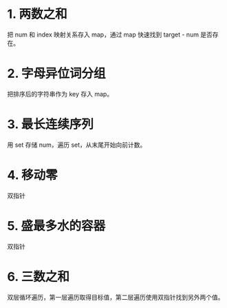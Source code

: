 # 1. 两数之和
把 num 和 index 映射关系存入 map，通过 map 快速找到 target - num 是否存在。
# 2. 字母异位词分组
把排序后的字符串作为 key 存入 map。
# 3. 最长连续序列
用 set 存储 num，遍历 set，从末尾开始向前计数。
# 4. 移动零
双指针
# 5. 盛最多水的容器
双指针
# 6. 三数之和
双层循环遍历，第一层遍历取得目标值，第二层遍历使用双指针找到另外两个值。
